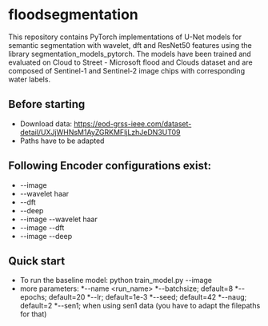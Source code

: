 # floodsegmentation

This repository contains PyTorch implementations of U-Net models for semantic segmentation with wavelet, dft and ResNet50 features using the library segmentation_models_pytorch.
The models have been trained and evaluated on Cloud to Street - Microsoft flood and Clouds dataset and are composed of Sentinel-1 and Sentinel-2 image chips with corresponding water labels.

## Before starting
* Download data: https://eod-grss-ieee.com/dataset-detail/UXJjWHNsM1AyZGRKMFljLzhJeDN3UT09
* Paths have to be adapted

## Following Encoder configurations exist:
* --image
* --wavelet haar
* --dft
* --deep
* --image --wavelet haar
* --image --dft
* --image --deep

## Quick start
* To run the baseline model:
    python train_model.py --image
* more parameters:
    *--name <run_name>
    *--batchsize; default=8
    *--epochs; default=20
    *--lr; default=1e-3
    *--seed; default=42
    *--naug; default=2
    *--sen1; when using sen1 data (you have to adapt the filepaths for that)